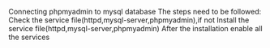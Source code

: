 Connecting phpmyadmin to mysql database
The steps need to be followed:
Check the service file(httpd,mysql-server,phpmyadmin),if not
Install the service file(httpd,mysql-server,phpmyadmin)
After the installation enable all the services
